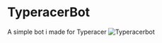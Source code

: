 # TyperacerBot
A simple bot i made for Typeracer
![Typeracerbot](https://user-images.githubusercontent.com/97878841/149745756-c2c065ec-22c5-44c0-84fb-ca8fcda89ddf.gif)
